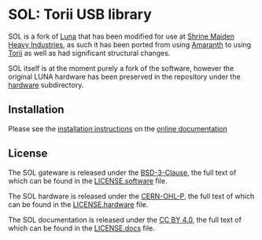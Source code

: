 # SOL: Torii USB library

SOL is a fork of [Luna](https://github.com/greatscottgadgets/luna/) that has been modified for use at [Shrine Maiden Heavy Industries](https://shrine-maiden-heavy.industries/), as such it has been ported from using [Amaranth](https://github.com/amaranth-lang) to using [Torii](https://github.com/shrine-maiden-heavy-industries/torii-hdl) as well as had significant structural changes.

SOL itself is at the moment purely a fork of the software, however the original LUNA hardware has been preserved in the repository under the [hardware](./hardware/) subdirectory.

## Installation

Please see the [installation instructions](https://shrine-maiden-heavy-industries.github.io/sol/install.html) on the [online documentation](https://shrine-maiden-heavy-industries.github.io/sol/)

## License

The SOL gateware is released under the [BSD-3-Clause](https://spdx.org/licenses/BSD-3-Clause.html), the full text of which can be found in the [LICENSE.software](LICENSE.software) file.

The SOL hardware is released under the [CERN-OHL-P](https://ohwr.org/cern_ohl_p_v2.txt), the full text of which can be found in the [LICENSE.hardware](LICENSE.hardware) file.

The SOL documentation is released under the [CC BY 4.0](https://creativecommons.org/licenses/by/4.0/), the full text of which can be found in the [LICENSE.docs](LICENSE.docs) file.
